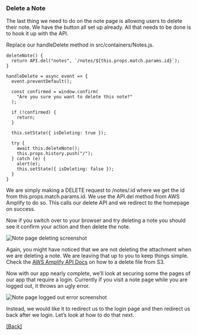 ### **Delete a Note**
The last thing we need to do on the note page is allowing users to delete their note. We have the button all set up already. All that needs to be done is to hook it up with the API.

Replace our handleDelete method in src/containers/Notes.js.

```
deleteNote() {
  return API.del("notes", `/notes/${this.props.match.params.id}`);
}

handleDelete = async event => {
  event.preventDefault();

  const confirmed = window.confirm(
    "Are you sure you want to delete this note?"
  );

  if (!confirmed) {
    return;
  }

  this.setState({ isDeleting: true });

  try {
    await this.deleteNote();
    this.props.history.push("/");
  } catch (e) {
    alert(e);
    this.setState({ isDeleting: false });
  }
}
```

We are simply making a DELETE request to /notes/:id where we get the id from this.props.match.params.id. We use the API.del method from AWS Amplify to do so. This calls our delete API and we redirect to the homepage on success.

Now if you switch over to your browser and try deleting a note you should see it confirm your action and then delete the note.

![Note page deleting screenshot](https://d33wubrfki0l68.cloudfront.net/516cd1da2041a62cc1fe239e3417d4321f4231e0/a2777/assets/note-page-deleting.png)

Again, you might have noticed that we are not deleting the attachment when we are deleting a note. We are leaving that up to you to keep things simple. Check the [AWS Amplify API Docs](https://aws.github.io/aws-amplify/api/classes/storageclass.html#remove) on how to a delete file from S3.

Now with our app nearly complete, we’ll look at securing some the pages of our app that require a login. Currently if you visit a note page while you are logged out, it throws an ugly error.

![Note page logged out error screenshot](https://d33wubrfki0l68.cloudfront.net/127f0075c5fb2eaf56d4231b7ffa4dfe62bd5fac/6e417/assets/note-page-logged-out-error.png)

Instead, we would like it to redirect us to the login page and then redirect us back after we login. Let’s look at how to do that next.


[[Back]](https://github.com/jspHansen/serverless-react-aws)
